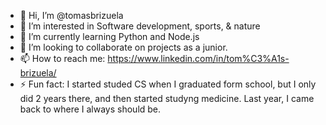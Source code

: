 - 👋 Hi, I’m @tomasbrizuela
- 👀 I’m interested in Software development, sports, & nature
- 🌱 I’m currently learning Python and Node.js
- 💞️ I’m looking to collaborate on projects as a junior.
- 📫 How to reach me: https://www.linkedin.com/in/tom%C3%A1s-brizuela/
- ⚡ Fun fact: I started studed CS when I graduated form school, but I only did 2 years there, and then started studyng medicine. Last year, I came back to where I always should be.

<!---
tomasbrizuela/tomasbrizuela is a ✨ special ✨ repository because its `README.md` (this file) appears on your GitHub profile.
You can click the Preview link to take a look at your changes.
--->
